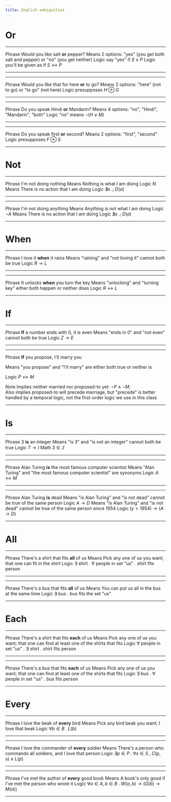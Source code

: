 ```yaml
---
title: English ambiguities
...
```


# Or

------  -----------------------------------------
Phrase  Would you like salt **or** pepper?
Means   2 options: "yes" (you get both salt and pepper) or "no" (you get neither)
Logic   say "yes" if $S \lor P$
Logic   you'll be given as if $S \leftrightarrow P$
------  -----------------------------------------

------  -----------------------------------------
Phrase  Would you like that for here **or** to go?
Means   2 options: "here" (not to go) or "to go" (not here)
Logic   presupposes $H \oplus G$
------  -----------------------------------------

------  -----------------------------------------
Phrase  Do you speak Hindi **or** Mandarin?
Means   4 options: "no", "Hindi", "Mandarin", "both"
Logic   "no" means $\lnot(H \lor M)$
------  -----------------------------------------

------  -----------------------------------------
Phrase  Do you speak first **or** second?
Means   2 options: "first", "second"
Logic   presupposes $F \oplus S$
------  -----------------------------------------

# Not

------  -----------------------------------------
Phrase  I'm not doing nothing
Means   Nothing is what I am doing
Logic   $N$
Means   There is no action that I am doing
Logic   $\nexists s \;.;\; D(a)$
------  -----------------------------------------

------  -----------------------------------------
Phrase  I'm not doing anything
Means   Anything is not what I am doing
Logic   $\lnot A$
Means   There is no action that I am doing
Logic   $\nexists s \;.;\; D(a)$
------  -----------------------------------------

# When

------  -----------------------------------------
Phrase  I love it **when** it rains
Means   "raining" and "not loving it" cannot both be true
Logic   $R \rightarrow L$
------  -----------------------------------------

------  -----------------------------------------
Phrase  It unlocks **when** you turn the key
Means   "unlocking" and "turning key" either both happen or neither does
Logic   $R \leftrightarrow L$
------  -----------------------------------------

# If

------  -----------------------------------------
Phrase  **If** a number ends with 0, it is even
Means   "ends in 0" and "not even" cannot both be true
Logic   $Z \rightarrow E$
------  -----------------------------------------

------  -----------------------------------------
Phrase  **If** you propose, I'll marry you

Means   "you propose" and "I'll marry" are either both true or neither is

Logic   $P \leftrightarrow M$

Note    Implies neither married nor proposed-to yet: $\lnot P \land \lnot M$;\
        Also implies proposed-to will precede marriage, but "precede" is better handled by a temporal logic, not the first-order logic we use in this class
------  -----------------------------------------

# Is

------  -----------------------------------------
Phrase  3 **is** an integer
Means   "is 3" and "is not an integer" cannot both be true
Logic   $T \rightarrow I$
Math    $3 \in \mathbb Z$
------  -----------------------------------------

------  -----------------------------------------
Phrase  Alan Turing **is** the most famous computer scientist
Means   "Alan Turing" and "the most famous computer scientist" are synonyms
Logic   $A \leftrightarrow M$
------  -----------------------------------------

------  -----------------------------------------
Phrase  Alan Turing **is** dead
Means   "is Alan Turing" and "is not dead" cannot be true of the same person
Logic   $A \rightarrow D$
Means   "is Alan Turing" and "is not dead" cannot be true of the same person since 1954
Logic   $(y > 1954) \rightarrow (A \rightarrow D)$
------  -----------------------------------------

# All

------  -----------------------------------------
Phrase  There's a shirt that fits **all** of us
Means   Pick any one of us you want; that one can fit in the shirt
Logic   $\exists$ shirt . $\forall$ people in set "us" . shirt fits person
------  -----------------------------------------

------  -----------------------------------------
Phrase  There's a bus that fits **all** of us
Means   You can put us all in the bus at the same time
Logic   $\exists$ bus . bus fits the set "us"
------  -----------------------------------------

# Each

------  -----------------------------------------
Phrase  There's a shirt that fits **each** of us
Means   Pick any one of us you want; that one can find at least one of the shirts that fits
Logic   $\forall$ people in set "us" . $\exists$ shirt . shirt fits person
------  -----------------------------------------

------  -----------------------------------------
Phrase  There's a bus that fits **each** of us
Means   Pick any one of us you want; that one can find at least one of the shirts that fits
Logic   $\exists$ bus . $\forall$ people in set "us" . bus fits person
------  -----------------------------------------

# Every

------  -----------------------------------------
Phrase  I love the beak of **every** bird
Means   Pick any bird beak you want; I love that beak
Logic   $\forall b \in B \;.\; L(b)$
------  -----------------------------------------

------  -----------------------------------------
Phrase  I love the commander of **every** soldier
Means   There's a person who commands all soldiers, and I love that person
Logic   $\exists p \in P \;.\; \forall s \in S \;,\; C(p,s) \land L(p)$
------  -----------------------------------------

------  -----------------------------------------
Phrase  I've met the author of **every** good book
Means   A book's only good if I've met the person who wrote it
Logic   $\forall a \in A, b \in B\;.\; W(a,b) \rightarrow \big( G(b) \rightarrow M(a) \big)$
------  -----------------------------------------

